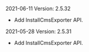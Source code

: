 2021-06-11 Version: 2.5.32
- Add InstallCmsExporter API.

2021-05-28 Version: 2.5.31
- Add InstallCmsExporter API.


